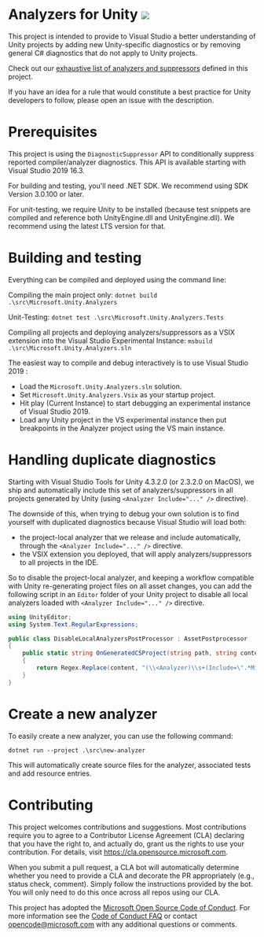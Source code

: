 # Analyzers for Unity ![](https://github.com/microsoft/Microsoft.Unity.Analyzers/workflows/CI/badge.svg)

This project is intended to provide to Visual Studio a better understanding of Unity projects by adding new Unity-specific diagnostics or by removing general C# diagnostics that do not apply to Unity projects. 

Check out our [exhaustive list of analyzers and suppressors](doc/index.md) defined in this project.

If you have an idea for a rule that would constitute a best practice for Unity developers to follow, please open an issue with the description.

# Prerequisites

This project is using the `DiagnosticSuppressor` API to conditionally suppress reported compiler/analyzer diagnostics. This API is available starting with Visual Studio 2019 16.3.

For building and testing, you'll need .NET SDK. We recommend using SDK Version 3.0.100 or later.

For unit-testing, we require Unity to be installed (because test snippets are compiled and reference both UnityEngine.dll and UnityEngine.dll). We 
recommend using the latest LTS version for that.

# Building and testing

Everything can be compiled and deployed using the command line:

Compiling the main project only:
`dotnet build .\src\Microsoft.Unity.Analyzers`

Unit-Testing:
`dotnet test .\src\Microsoft.Unity.Analyzers.Tests`

Compiling all projects and deploying analyzers/suppressors as a VSIX extension into the Visual Studio Experimental Instance:
`msbuild .\src\Microsoft.Unity.Analyzers.sln`

The easiest way to compile and debug interactively is to use Visual Studio 2019 :
- Load the `Microsoft.Unity.Analyzers.sln` solution.
- Set `Microsoft.Unity.Analyzers.Vsix` as your startup project.
- Hit play (Current Instance) to start debugging an experimental instance of Visual Studio 2019.
- Load any Unity project in the VS experimental instance then put breakpoints in the Analyzer project using the VS main instance.

# Handling duplicate diagnostics 

Starting with Visual Studio Tools for Unity 4.3.2.0 (or 2.3.2.0 on MacOS), we ship and automatically include this set of analyzers/suppressors in all projects generated by Unity (using `<Analyzer Include="..." />` directive).

The downside of this, when trying to debug your own solution is to find yourself with duplicated diagnostics because Visual Studio will load both:
- the project-local analyzer that we release and include automatically, through the `<Analyzer Include="..." />` directive. 
- the VSIX extension you deployed, that will apply analyzers/suppressors to all projects in the IDE.

So to disable the project-local analyzer, and keeping a workflow compatible with Unity re-generating project files on all asset changes, you can add the following script in an `Editor` folder of your Unity project to disable all local analyzers loaded with `<Analyzer Include="..." />` directive.

```csharp
using UnityEditor;
using System.Text.RegularExpressions;

public class DisableLocalAnalyzersPostProcessor : AssetPostprocessor
{
	public static string OnGeneratedCSProject(string path, string content)
	{
		return Regex.Replace(content, "(\\<Analyzer)\\s+(Include=\".*Microsoft\\.Unity\\.Analyzers\\.dll\")", "$1 Condition=\"false\" $2");
	}
}
```

# Create a new analyzer 

To easily create a new analyzer, you can use the following command:

`dotnet run --project .\src\new-analyzer`

This will automatically create source files for the analyzer, associated tests and add resource entries.

# Contributing

This project welcomes contributions and suggestions.  Most contributions require you to agree to a
Contributor License Agreement (CLA) declaring that you have the right to, and actually do, grant us
the rights to use your contribution. For details, visit https://cla.opensource.microsoft.com.

When you submit a pull request, a CLA bot will automatically determine whether you need to provide
a CLA and decorate the PR appropriately (e.g., status check, comment). Simply follow the instructions
provided by the bot. You will only need to do this once across all repos using our CLA.

This project has adopted the [Microsoft Open Source Code of Conduct](https://opensource.microsoft.com/codeofconduct/).
For more information see the [Code of Conduct FAQ](https://opensource.microsoft.com/codeofconduct/faq/) or
contact [opencode@microsoft.com](mailto:opencode@microsoft.com) with any additional questions or comments.
